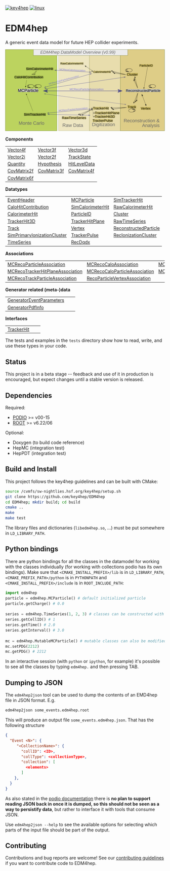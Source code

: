
[![key4hep](https://github.com/key4hep/EDM4hep/workflows/key4hep_linux/badge.svg)](https://github.com/key4hep/EDM4hep/actions/workflows/key4hep_linux.yml)
[![linux](https://github.com/key4hep/EDM4hep/actions/workflows/lcg_linux_with_podio.yml/badge.svg)](https://github.com/key4hep/EDM4hep/actions/workflows/lcg_linux_with_podio.yml)
# EDM4hep


A generic event data model for future HEP collider experiments.

![](doc/edm4hep_diagram.svg)

**Components**

| | | |
|-|-|-|
| [Vector4f](https://github.com/key4hep/EDM4hep/blob/main/edm4hep.yaml#L9)      | [Vector3f](https://github.com/key4hep/EDM4hep/blob/main/edm4hep.yaml#L34)     | [Vector3d](https://github.com/key4hep/EDM4hep/blob/main/edm4hep.yaml#L56)      |
| [Vector2i](https://github.com/key4hep/EDM4hep/blob/main/edm4hep.yaml#L84)     | [Vector2f](https://github.com/key4hep/EDM4hep/blob/main/edm4hep.yaml#L104)    | [TrackState](https://github.com/key4hep/EDM4hep/blob/main/edm4hep.yaml#L195)   |
| [Quantity](https://github.com/key4hep/EDM4hep/blob/main/edm4hep.yaml#L224)    | [Hypothesis](https://github.com/key4hep/EDM4hep/blob/main/edm4hep.yaml#L232)  | [HitLevelData](https://github.com/key4hep/EDM4hep/blob/main/edm4hep.yaml#L239) |
| [CovMatrix2f](https://github.com/key4hep/EDM4hep/blob/main/edm4hep.yaml#L123)  |[CovMatrix3f](https://github.com/key4hep/EDM4hep/blob/main/edm4hep.yaml#L141)   |[CovMatrix4f](https://github.com/key4hep/EDM4hep/blob/main/edm4hep.yaml#L158)   |
| [CovMatrix6f](https://github.com/key4hep/EDM4hep/blob/main/edm4hep.yaml#L176) | | |


**Datatypes**

| | | |
|-|-|-|
| [EventHeader](https://github.com/key4hep/EDM4hep/blob/main/edm4hep.yaml#L249)         | [MCParticle](https://github.com/key4hep/EDM4hep/blob/main/edm4hep.yaml#L261)        | [SimTrackerHit](https://github.com/key4hep/EDM4hep/blob/main/edm4hep.yaml#L329)         |
| [CaloHitContribution](https://github.com/key4hep/EDM4hep/blob/main/edm4hep.yaml#L371) | [SimCalorimeterHit](https://github.com/key4hep/EDM4hep/blob/main/edm4hep.yaml#L383) | [RawCalorimeterHit](https://github.com/key4hep/EDM4hep/blob/main/edm4hep.yaml#L395)     |
| [CalorimeterHit](https://github.com/key4hep/EDM4hep/blob/main/edm4hep.yaml#L404)      | [ParticleID](https://github.com/key4hep/EDM4hep/blob/main/edm4hep.yaml#L416)        | [Cluster](https://github.com/key4hep/EDM4hep/blob/main/edm4hep.yaml#L431)               |
| [TrackerHit3D](https://github.com/key4hep/EDM4hep/blob/main/edm4hep.yaml#L463)          | [TrackerHitPlane](https://github.com/key4hep/EDM4hep/blob/main/edm4hep.yaml#L489)   | [RawTimeSeries](https://github.com/key4hep/EDM4hep/blob/main/edm4hep.yaml#L519)                |
| [Track](https://github.com/key4hep/EDM4hep/blob/main/edm4hep.yaml#L532)               | [Vertex](https://github.com/key4hep/EDM4hep/blob/main/edm4hep.yaml#L551)            | [ReconstructedParticle](https://github.com/key4hep/EDM4hep/blob/main/edm4hep.yaml#L579) |
| [SimPrimaryIonizationCluster](https://github.com/key4hep/EDM4hep/blob/main/edm4hep.yaml#L691) | [TrackerPulse](https://github.com/key4hep/EDM4hep/blob/main/edm4hep.yaml#L725) | [RecIonizationCluster](https://github.com/key4hep/EDM4hep/blob/main/edm4hep.yaml#L750) |
| [TimeSeries](https://github.com/key4hep/EDM4hep/blob/main/edm4hep.yaml#L761) | [RecDqdx](https://github.com/key4hep/EDM4hep/blob/main/edm4hep.yaml#L773) |                                                                                          |

**Associations**

| | | |
|-|-|-|
| [MCRecoParticleAssociation](https://github.com/key4hep/EDM4hep/blob/main/edm4hep.yaml#L617)        | [MCRecoCaloAssociation](https://github.com/key4hep/EDM4hep/blob/main/edm4hep.yaml#L626)         | [MCRecoTrackerAssociation](https://github.com/key4hep/EDM4hep/blob/main/edm4hep.yaml#L635)         |
| [MCRecoTrackerHitPlaneAssociation](https://github.com/key4hep/EDM4hep/blob/main/edm4hep.yaml#L644) | [MCRecoCaloParticleAssociation](https://github.com/key4hep/EDM4hep/blob/main/edm4hep.yaml#L653) | [MCRecoClusterParticleAssociation](https://github.com/key4hep/EDM4hep/blob/main/edm4hep.yaml#L662) |
| [MCRecoTrackParticleAssociation](https://github.com/key4hep/EDM4hep/blob/main/edm4hep.yaml#L671)   | [RecoParticleVertexAssociation](https://github.com/key4hep/EDM4hep/blob/main/edm4hep.yaml#L680) |                                                                                                      |

**Generator related (meta-)data**

| | | |
|-|-|-|
| [GeneratorEventParameters](https://github.com/key4hep/EDM4hep/blob/main/edm4hep.yaml#L790) | | |
| [GeneratorPdfInfo](https://github.com/key4hep/EDM4hep/blob/main/edm4hep.yaml#L807) | | |

**Interfaces**

| | | |
|-|-|-|
| [TrackerHit](https://github.com/key4hep/EDM4hep/blob/main/edm4hep.yaml#L818) | | |

The tests and examples in the `tests` directory show how to read, write, and use these types in your code.


## Status

This project is in a beta stage -- feedback and use of it in production is encouraged, but expect changes until a stable version is released.

## Dependencies

Required:

* [PODIO](https://github.com/AIDASoft/podio) >= v00-15
* [ROOT](https://github.com/root-project/root) >= v6.22/06

Optional:

* Doxygen (to build code reference)
* HepMC (integration test)
* HepPDT (integration test)

## Build and Install

This project follows the key4hep guidelines and can be built with CMake:

```sh
source /cvmfs/sw-nightlies.hsf.org/key4hep/setup.sh
git clone https://github.com/key4hep/EDM4hep
cd EDM4hep; mkdir build; cd build
cmake ..
make
make test
```

The library files and dictionaries (`libedm4hep.so`, ...) must be put somewhere in `LD_LIBRARY_PATH`.

## Python bindings
There are python bindings for all the classes in the datamodel for working with
the classes individually (for working with collections podio has its own
bindings). Make sure that `<CMAKE_INSTALL_PREFIX>/lib` is in `LD_LIBRARY_PATH`,
`<CMAKE_PREFIX_PATH>/python` is in `PYTHONPATH` and `<CMAKE_INSTALL_PREFIX>/include` is in `ROOT_INCLUDE_PATH`:
```python
import edm4hep
particle = edm4hep.MCParticle() # default initialized particle
particle.getCharge() # 0.0

series = edm4hep.TimeSeries(1, 2, 3) # classes can be constructed with non-default parameters
series.getCellID() # 1
series.getTime() # 2.0
series.getInterval() # 3.0

mc = edm4hep.MutableMCParticle() # mutable classes can also be modified
mc.setPDG(2212)
mc.getPDG() # 2212
```

In an interactive session (with `python` or `ipython`, for example) it's
possible to see all the classes by typing `edm4hep.` and then pressing TAB.

## Dumping to JSON
The `edm4hep2json` tool can be used to dump the contents of an EMD4hep file in
JSON format. E.g.

```bash
edm4hep2json some_events.edm4hep.root
```

This will produce an output file `some_events.edm4hep.json`. That has the following structure
```json
{
  "Event <N>": {
     "<CollectionName>": {
       "collID": <ID>,
       "collType": <collectionType>,
       "collection": [
         <elements>
       ]
    },
  }
}
```

As also stated in the [podio
documentation](https://github.com/AIDASoft/podio/blob/master/doc/advanced_topics.md#dumping-json)
there is **no plan to support reading JSON back in once it is dumped, so this
should not be seen as a way to persistify data**, but rather to interface it
with tools that consume JSON.

Use `edm4hep2json --help` to see the available options for selecting which parts
of the input file should be part of the output.

## Contributing

Contributions and bug reports are welcome! See our [contributing guidelines](doc/contributing.md) if you want to contribute code to EDM4hep.
